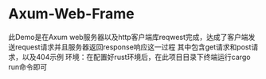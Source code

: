 # Axum-Web-Frame
此Demo是在Axum web服务器以及http客户端库reqwest完成，达成了客户端发送request请求并且服务器返回response响应这一过程
其中包含get请求和post请求，以及404示例
环境：在配置好rust环境后，在此项目目录下终端运行cargo run命令即可
